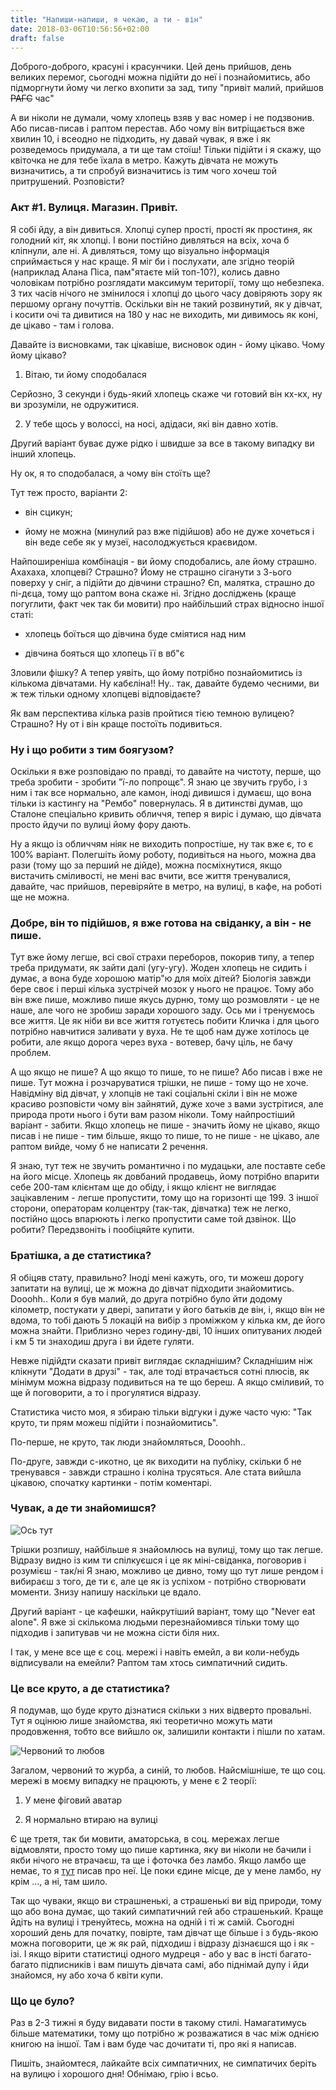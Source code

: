 ```yaml
---
title: "Напиши-напиши, я чекаю, а ти - він"
date: 2018-03-06T10:56:56+02:00
draft: false
---
```


Доброго-доброго, красуні і красунчики. Цей день прийшов, день великих перемог,
сьогодні можна підійти до неї і познайомитись, або підморгнути йому чи легко вхопити за зад, 
типу "привіт малий, прийшов ~~РАГС~~ час"


А ви ніколи не думали, чому хлопець взяв у вас номер і не подзвонив.
Або писав-писав і раптом перестав. Або чому він витріщається вже хвилин 10,
і всеодно не підходить, ну давай чувак, я вже і як розведемось придумала, а ти 
ще там стоїш! Тільки підійти і я скажу, що квіточка не для тебе їхала в метро.
Кажуть дівчата не можуть визначитись, а ти спробуй визначитись із тим чого хочеш той притрушений. Розповісти?


### Акт #1. Вулиця. Магазин. Привіт.

Я собі йду, а він дивиться. Хлопці супер прості, прості як простиня, як голодний кіт,
як хлопці. І вони постійно дивляться на всіх, хоча б кліпнули, але ні. 
А дивляться, тому що візуально інформація сприймається у нас краще.
Я міг би і послухати, але згідно теорій (наприклад Алана Піса, пам"ятаєте мій топ-10?),
колись давно чоловікам потрібно розглядати максимум території, тому що небезпека.
З тих часів нічого не змінилося і хлопці до цього часу довіряють зору як першому органу почуттів.
Оскільки він не такий розвинутий, як у дівчат, і косити очі та дивитися на 180 у нас
не виходить, ми дивимось як коні, де цікаво - там і голова. 

Давайте із висновками, так цікавіше, висновок один - йому цікаво.
Чому йому цікаво? 

1) Вітаю, ти йому сподобалася 

Серйозно, 3 секунди і будь-який хлопець скаже чи готовий він кх-кх, ну ви зрозуміли, 
не одружитися.

2) У тебе щось у волоссі, на носі, адідаси, які він давно хотів.

Другий варіант буває дуже рідко і швидше за все в такому випадку ви інший хлопець.

Ну ок, я то сподобалася, а чому він стоїть ще?

Тут теж просто, варіанти 2:

- він сцикун;

- йому не можна (минулий раз вже підійшов) або не дуже хочеться і він веде себе як у музеї, насолоджується краєвидом.

Найпоширеніша комбінація - ви йому сподобались, але йому страшно.
Ахахаха, хлопцеві? Страшно? Йому не страшно сіганути з 3-ього поверху у сніг, 
а підійти до дівчини страшно? Єп, малятка, страшно до пі-дєца, тому що раптом вона скаже ні.
Згідно досліджень (краще погуглити, факт чек так би мовити) про найбільший страх відносно іншої статі: 

- хлопець боїться що дівчина буде сміятися над ним

- дівчина бояться що хлопець її в вб"є

Зловили фішку? А тепер уявіть, що йому потрібно познайомитись із кількома дівчатами.
Ну кабєліна!! Ну.. так, давайте будемо чесними, ви ж теж тільки одному хлопцеві відповідаєте?

Як вам перспектива кілька разів пройтися тією темною вулицею? Страшно?
Ну от і він краще постоїть подивиться. 

### Ну і що робити з тим боягузом?

Оскільки я вже розповідаю по правді, то давайте на чистоту, перше, що треба зробити -
зробити "ї-ло попрощє". Я знаю це звучить грубо, і з ним і так все нормально, але 
камон, іноді дивишся і думаєш, що вона тільки із кастингу на "Рембо" повернулась.
Я в дитинстві думав, що Сталоне спеціально кривить обличчя, тепер я виріс і думаю, що
дівчата просто йдучи по вулиці йому фору дають.

Ну а якщо із обличчям ніяк не виходить попростіше, ну так вже є, то є 100% варіант.
Полегшіть йому роботу, подивіться на нього, можна два рази (тому що за перший не дійде),
можна посміхнутися, якщо вистачить сміливості, не мені вас вчити, все життя тренувалися,
давайте, час прийшов, перевіряйте в метро, на вулиці, в кафе, на роботі ще не можна.


### Добре, він то підійшов, я вже готова на свіданку, а він - не пише.

Тут вже йому легше, всі свої страхи переборов, покорив типу, а тепер треба придумати,
як зайти далі (угу-угу). Жоден хлопець не сидить і думає, а вона буде хорошою матір"ю для моїх дітей?
Біологія завжди бере своє і перші кілька зустрічей мозок у нього не працює. 
Тому або він вже пише, можливо пише якусь дурню, тому що розмовляти - це не наше, 
але чого не зробиш заради хорошого заду. Ось ми і тренуємось все життя.
Це як ніби ви все життя готуєтесь побити Кличка і для цього потрібно навчитися заливати у вуха.
Не те щоб нам дуже хотілось це робити, але якщо дорога через вуха - вотевер, бачу ціль, не бачу проблем.

А що якщо не пише? А що якщо то пише, то не пише? Або писав і вже не пише.
Тут можна і розчаруватися трішки, не пише - тому що не хоче. Навідміну від дівчат, 
у хлопців не такі соціальні скіли і він не може красиво розповісти чому він зайнятий,
дуже хоче з вами зустрітися, але природа проти нього і бути вам разом ніколи.
Тому найпростіший варіант - забити. Якщо хлопець не пише - значить йому не цікаво,
якщо писав і не пише - тим більше, якщо то пише, то не пише - не цікаво, але раптом вийде,
чому б не написати 2 речення. 

Я знаю, тут теж не звучить романтично і по мудацьки, але поставте себе на його місце.
Хлопець як довбаний продавець, йому потрібно впарити себе 200-там клієнтам ще до обіду, 
і якщо клієнт не виглядає зацікавленим - легше пропустити, тому що на горизонті ще 199.
З іншої сторони, операторам колцентру (так-так, дівчатка) теж не легко, постійно щось впарюють і
легко пропустити саме той дзвінок. Що робити? Передзвоніть і пообіцяйте купити.


### Братішка, а де статистика?

Я обіцяв стату, правильно? Іноді мені кажуть, ого, ти можеш дорогу запитати на вулиці,
це ж можна до дівчат підходити знайомитись. Dooohh.. Коли я був малий, до друга
потрібно було йти додому кілометр, постукати у двері, запитати у його батьків де він,
і, якщо він не вдома, то тобі дають 5 локацій на вибір з проміжком у кілька км, де його можна знайти.
Приблизно через годину-дві, 10 інших опитуваних людей і км 5 ти знаходиш друга і ви йдете гуляти.

Невже підійдти сказати привіт виглядає складнішим? Складнішим ніж клікнути "Додати в друзі" - так,
але тоді втрачається сотні плюсів, як мінімум можна відразу подивиться на те що береш.
А якщо сміливий, то ще й поговорити, а то і прогулятися відразу.

Статистика чисто моя, я збираю тільки відгуки і дуже часто чую: "Так круто, ти прям можеш підійти і познайомитись".

По-перше, не круто, так люди знайомляться, Dooohh..

По-друге, завжди с-икотно, це як виходити на публіку, скільки б не тренувався - завжди страшно і коліна трусяться.
Але стата вийшла цікавою, спочатку картинки - потім коментарі.

### Чувак, а де ти знайомишся?

![Ось тут](https://s26.postimg.cc/4ttpnum49/girls-pie-chart.png)

Трішки розпишу, найбільше я знайомлюсь на вулиці, тому що так легше.
Відразу видно із ким ти спілкуєшся і це як міні-свіданка, поговорив і розумієш - так/ні
Я знаю, можливо це дивно, тому що тут лише рендом і вибираєш з того, де ти є, але це як із успіхом -
потрібно створювати моменти. Знизу напишу наскільки це вдало.

Другий варіант - це кафешки, найкрутіший варіант, тому що "Never eat alone". 
Я вже зі скількома людьми перезнайомився тільки тому що підходив і запитував чи не можна сісти біля них.

І так, у мене все ще є соц. мережі і навіть емейл, а ви коли-небудь відписували на емейли? Раптом там хтось симпатичний сидить.

### Це все круто, а де статистика?

Я подумав, що буде круто дізнатися скільки з них відверто провальні. Тут я оцінюю лише знайомства, які
теоретично можуть мати продовження, тобто все вийшло ок, залишили контакти і пішли по хатам.

![Червоний то любов](https://s26.postimg.cc/7b5gv3yax/girls-bar-chart.png)

Загалом, червоний то журба, а синій, то любов. 
Найсмішніше, те що соц. мережі в моєму випадку не працюють, у мене є 2 теорії:

1) У мене фіговий аватар

2) Я нормально втираю на вулиці

Є ще третя, так би мовити, аматорська, в соц. мережах легше відмовляти, просто тому що
пише картинка, яку ви ніколи не бачили і якби нічого не втрачаєш, та ще і фоточка без ламбо.
Якщо ламбо ще немає, то я [тут](http://tamatsyk.blogspot.com/2018/01/1.html) писав про неї.
Це поки єдине місце, де у мене ламбо, ну крім ..., а ні, там шило.

Так що чуваки, якщо ви страшненькі, а страшенькі ви від природи, тому що або вона думає, що такий симпатичний гей або страшенький. 
Краще йдіть на вулиці і тренуйтесь, можна на одній і ті ж самій. 
Сьогодні хороший день для початку, повірте, там дівчат ще більше і з будь-якою можна поговорити,
це ж як рай, підходиш і відразу дізнаєшся що і як - ізі. 
І якщо вірити статистиці одного мудреця - або у вас в інсті багато-багато підписників і вам пишуть дівчата самі,
або піднімай дупу і йди знайомся, ну або хоча б квіти купи. 


### Що це було?

Раз в 2-3 тижні я буду видавати пости в такому стилі. Намагатимусь більше математики,
тому що потрібно ж розважатися в час між однією книгою на іншої. Там і вам буде час дочитати ті,
про які я написав.

Пишіть, знайомтеся, лайкайте всіх симпатичних, не симпатичих беріть на вулицю і хорошого дня!
Обнімаю, грію і всьо.

